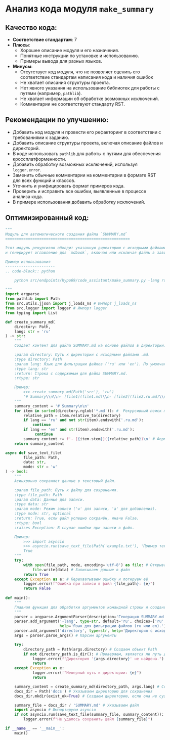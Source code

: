 # Анализ кода модуля `make_summary`

## Качество кода:
- **Соответствие стандартам**: 7
- **Плюсы**:
    - Хорошее описание модуля и его назначения.
    - Понятные инструкции по установке и использованию.
    - Примеры вывода для разных языков.
- **Минусы**:
    - Отсутствует код модуля, что не позволяет оценить его соответствие стандартам написания кода и наличия ошибок
    - Не хватает описания структуры проекта.
    - Нет явного указания на использование библиотек для работы с путями (например, `pathlib`).
    - Не хватает информации об обработке возможных исключений.
    - Комментарии не соответствуют стандарту RST.

## Рекомендации по улучшению:
- Добавить код модуля и провести его рефакторинг в соответствии с требованиями к заданию.
- Добавить описание структуры проекта, включая описание файлов и директорий.
- В коде использовать `pathlib` для работы с путями для обеспечения кроссплатформенности.
- Добавить обработку возможных исключений, используя `logger.error`.
- Заменить обычные комментарии на комментарии в формате RST для всех функций и классов.
- Уточнить и унифицировать формат примеров кода.
-  Проверить и исправить все ошибки, выявленные в процессе анализа кода.
-  В примере использования добавить обработку исключений.

## Оптимизированный код:
```python
"""
Модуль для автоматического создания файла `SUMMARY.md`
=======================================================

Этот модуль рекурсивно обходит указанную директорию с исходными файлами `.md`
и генерирует оглавление для `mdbook`, включая или исключая файлы в зависимости от указанного языка.

Пример использования
----------------------
.. code-block:: python

    python src/endpoints/hypo69/code_assistant/make_summary.py -lang ru src

"""
import argparse
from pathlib import Path
from src.utils.jjson import j_loads_ns # Импорт j_loads_ns
from src.logger import logger # Импорт logger
from typing import List

def create_summary_md(
    directory: Path,
    lang: str = 'ru'
) -> str:
    """
    Создает контент для файла SUMMARY.md на основе файлов в директории.

    :param directory: Путь к директории с исходными файлами .md.
    :type directory: Path
    :param lang: Язык для фильтрации файлов ('ru' или 'en'). По умолчанию 'ru'.
    :type lang: str
    :return: Строка с содержимым для файла SUMMARY.md.
    :rtype: str

    Пример:
        >>> create_summary_md(Path('src'), 'ru')
        '# Summary\\n\\n- [file1](file1.md)\\n- [file2](file2.ru.md)\\n'
    """
    summary_content = '# Summary\n\n'
    for item in sorted(directory.rglob('*.md')): #  Рекурсивный поиск md файлов.
        relative_path = item.relative_to(directory)
        if lang == 'ru' and not str(item).endswith('.ru.md'):
            continue
        if lang == 'en' and str(item).endswith('.ru.md'):
             continue
        summary_content += f'- [{item.stem}]({relative_path})\n' # Формируем строку для файла SUMMARY.md
    return summary_content

async def save_text_file(
        file_path: Path,
        data: str,
        mode: str = 'w'
) -> bool:
    """
    Асинхронно сохраняет данные в текстовый файл.

    :param file_path: Путь к файлу для сохранения.
    :type file_path: Path
    :param data: Данные для записи.
    :type data: str
    :param mode: Режим записи ('w' для записи, 'a' для добавления).
    :type mode: str, optional
    :return: True, если файл успешно сохранён, иначе False.
    :rtype: bool
    :raises Exception: В случае ошибки при записи в файл.

    Пример:
        >>> import asyncio
        >>> asyncio.run(save_text_file(Path('example.txt'), 'Пример текста'))
        True
    """
    try:
        with open(file_path, mode, encoding='utf-8') as file: # Открываем файл в режиме mode
            file.write(data) # Записываем данные в файл
        return True
    except Exception as e: # Перехватываем ошибку и логируем её
        logger.error(f"Ошибка при записи в файл {file_path}: {e}")
        return False
        
def main():
    """
    Главная функция для обработки аргументов командной строки и создания файла SUMMARY.md.
    """
    parser = argparse.ArgumentParser(description='Генерация SUMMARY.md для mdbook.') # Описание парсера
    parser.add_argument('-lang', type=str, default='ru', choices=['ru', 'en'],
                        help='Язык для фильтрации файлов (ru или en).') # Аргумент для выбора языка
    parser.add_argument('directory', type=str, help='Директория с исходными .md файлами.') # Аргумент для указания директории
    args = parser.parse_args() # Парсим аргументы

    try:
        directory_path = Path(args.directory) # Создаем объект Path
        if not directory_path.is_dir(): # Проверяем, является ли путь директорией
            logger.error(f"Директория '{args.directory}' не найдена.")
            return
    except Exception as e:
            logger.error(f"Неверный путь к директории: {e}")
            return

    summary_content = create_summary_md(directory_path, args.lang) # Создаем контент для SUMMARY.md
    docs_dir = Path('docs') # Указываем директорию для сохранения
    docs_dir.mkdir(exist_ok=True) # Создаем директорию, если она не существует

    summary_file = docs_dir / 'SUMMARY.md' # Указываем файл
    import asyncio # Импортируем asyncio
    if not asyncio.run(save_text_file(summary_file, summary_content)): # Сохраняем контент в файл
        logger.error(f"Не удалось сохранить файл {summary_file}")

if __name__ == '__main__':
    main()